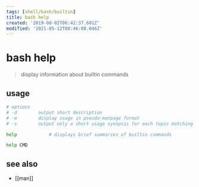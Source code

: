 ```yaml
---
tags: [shell/bash/builtin]
title: bash help
created: '2019-08-02T06:42:37.601Z'
modified: '2021-05-12T08:46:08.046Z'
---
```


# bash help

> display information about builtin commands

## usage

```sh
# options
# -d        output short description
# -m        display usage in pseudo-manpage format
# -s        output only a short usage synopsis for each topic matching PATTERN

help            # displays brief summaries of builtin commands

help CMD
```

## see also
- [[man]]
